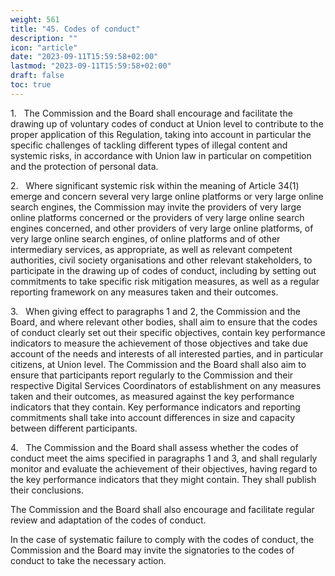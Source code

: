 ```yaml
---
weight: 561
title: "45. Codes of conduct"
description: ""
icon: "article"
date: "2023-09-11T15:59:58+02:00"
lastmod: "2023-09-11T15:59:58+02:00"
draft: false
toc: true
---
```


1.   The Commission and the Board shall encourage and facilitate the drawing up of voluntary codes of conduct at Union level to contribute to the proper application of this Regulation, taking into account in particular the specific challenges of tackling different types of illegal content and systemic risks, in accordance with Union law in particular on competition and the protection of personal data.

2.   Where significant systemic risk within the meaning of Article 34(1) emerge and concern several very large online platforms or very large online search engines, the Commission may invite the providers of very large online platforms concerned or the providers of very large online search engines concerned, and other providers of very large online platforms, of very large online search engines, of online platforms and of other intermediary services, as appropriate, as well as relevant competent authorities, civil society organisations and other relevant stakeholders, to participate in the drawing up of codes of conduct, including by setting out commitments to take specific risk mitigation measures, as well as a regular reporting framework on any measures taken and their outcomes.

3.   When giving effect to paragraphs 1 and 2, the Commission and the Board, and where relevant other bodies, shall aim to ensure that the codes of conduct clearly set out their specific objectives, contain key performance indicators to measure the achievement of those objectives and take due account of the needs and interests of all interested parties, and in particular citizens, at Union level. The Commission and the Board shall also aim to ensure that participants report regularly to the Commission and their respective Digital Services Coordinators of establishment on any measures taken and their outcomes, as measured against the key performance indicators that they contain. Key performance indicators and reporting commitments shall take into account differences in size and capacity between different participants.

4.   The Commission and the Board shall assess whether the codes of conduct meet the aims specified in paragraphs 1 and 3, and shall regularly monitor and evaluate the achievement of their objectives, having regard to the key performance indicators that they might contain. They shall publish their conclusions.

The Commission and the Board shall also encourage and facilitate regular review and adaptation of the codes of conduct.

In the case of systematic failure to comply with the codes of conduct, the Commission and the Board may invite the signatories to the codes of conduct to take the necessary action.